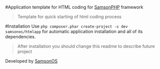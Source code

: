 #Application template for HTML coding for [SamsonPHP](http://samsonphp.com) framework

> Template for quick starting of html coding process

#Installation 
Use ```php composer.phar create-project -s dev samsonos/htmlapp``` for automatic application installation
and all of its dependencies.

> After installation you should change this readme to describe future project

Developed by [SamsonOS](http://samsonos.com/)